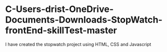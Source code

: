 # C-Users-drist-OneDrive-Documents-Downloads-StopWatch-frontEnd-skillTest-master
I have created the stopwatch project using HTML, CSS and Javascript
